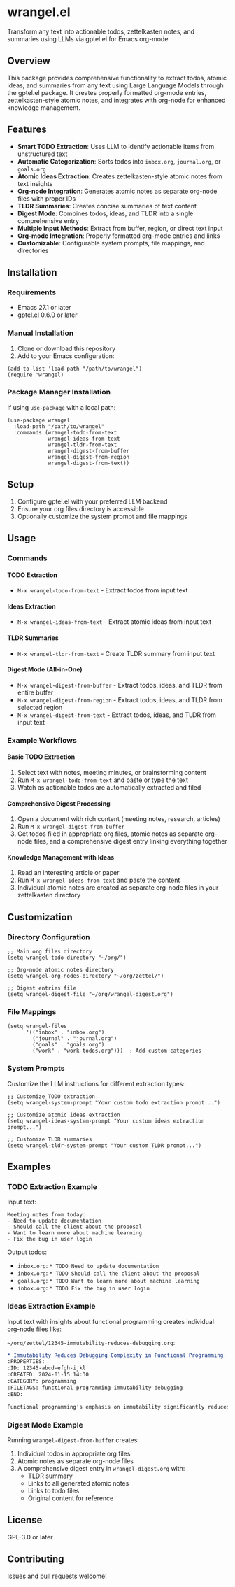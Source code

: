 # wrangel.el

Transform any text into actionable todos, zettelkasten notes, and summaries using LLMs via gptel.el for Emacs org-mode.

## Overview

This package provides comprehensive functionality to extract todos, atomic ideas, and summaries from any text using Large Language Models through the gptel.el package. It creates properly formatted org-mode entries, zettelkasten-style atomic notes, and integrates with org-node for enhanced knowledge management.

## Features

- **Smart TODO Extraction**: Uses LLM to identify actionable items from unstructured text
- **Automatic Categorization**: Sorts todos into `inbox.org`, `journal.org`, or `goals.org`
- **Atomic Ideas Extraction**: Creates zettelkasten-style atomic notes from text insights
- **Org-node Integration**: Generates atomic notes as separate org-node files with proper IDs
- **TLDR Summaries**: Creates concise summaries of text content
- **Digest Mode**: Combines todos, ideas, and TLDR into a single comprehensive entry
- **Multiple Input Methods**: Extract from buffer, region, or direct text input
- **Org-mode Integration**: Properly formatted org-mode entries and links
- **Customizable**: Configurable system prompts, file mappings, and directories

## Installation

### Requirements

- Emacs 27.1 or later
- [gptel.el](https://github.com/karthink/gptel) 0.6.0 or later

### Manual Installation

1. Clone or download this repository
2. Add to your Emacs configuration:

```elisp
(add-to-list 'load-path "/path/to/wrangel")
(require 'wrangel)
```

### Package Manager Installation

If using `use-package` with a local path:

```elisp
(use-package wrangel
  :load-path "/path/to/wrangel"
  :commands (wrangel-todo-from-text
             wrangel-ideas-from-text
             wrangel-tldr-from-text
             wrangel-digest-from-buffer
             wrangel-digest-from-region
             wrangel-digest-from-text))
```

## Setup

1. Configure gptel.el with your preferred LLM backend
2. Ensure your org files directory is accessible
3. Optionally customize the system prompt and file mappings

## Usage

### Commands

#### TODO Extraction
- `M-x wrangel-todo-from-text` - Extract todos from input text

#### Ideas Extraction
- `M-x wrangel-ideas-from-text` - Extract atomic ideas from input text

#### TLDR Summaries
- `M-x wrangel-tldr-from-text` - Create TLDR summary from input text

#### Digest Mode (All-in-One)
- `M-x wrangel-digest-from-buffer` - Extract todos, ideas, and TLDR from entire buffer
- `M-x wrangel-digest-from-region` - Extract todos, ideas, and TLDR from selected region
- `M-x wrangel-digest-from-text` - Extract todos, ideas, and TLDR from input text

### Example Workflows

#### Basic TODO Extraction
1. Select text with notes, meeting minutes, or brainstorming content
2. Run `M-x wrangel-todo-from-text` and paste or type the text
3. Watch as actionable todos are automatically extracted and filed

#### Comprehensive Digest Processing
1. Open a document with rich content (meeting notes, research, articles)
2. Run `M-x wrangel-digest-from-buffer`
3. Get todos filed in appropriate org files, atomic notes as separate org-node files, and a comprehensive digest entry linking everything together

#### Knowledge Management with Ideas
1. Read an interesting article or paper
2. Run `M-x wrangel-ideas-from-text` and paste the content
3. Individual atomic notes are created as separate org-node files in your zettelkasten directory

## Customization

### Directory Configuration

```elisp
;; Main org files directory
(setq wrangel-todo-directory "~/org/")

;; Org-node atomic notes directory  
(setq wrangel-org-nodes-directory "~/org/zettel/")

;; Digest entries file
(setq wrangel-digest-file "~/org/wrangel-digest.org")
```

### File Mappings

```elisp
(setq wrangel-files
      '(("inbox" . "inbox.org")
        ("journal" . "journal.org") 
        ("goals" . "goals.org")
        ("work" . "work-todos.org")))  ; Add custom categories
```

### System Prompts

Customize the LLM instructions for different extraction types:

```elisp
;; Customize TODO extraction
(setq wrangel-system-prompt "Your custom todo extraction prompt...")

;; Customize atomic ideas extraction
(setq wrangel-ideas-system-prompt "Your custom ideas extraction prompt...")

;; Customize TLDR summaries
(setq wrangel-tldr-system-prompt "Your custom TLDR prompt...")
```

## Examples

### TODO Extraction Example

Input text:
```
Meeting notes from today:
- Need to update documentation
- Should call the client about the proposal
- Want to learn more about machine learning
- Fix the bug in user login
```

Output todos:
- `inbox.org`: `* TODO Need to update documentation`
- `inbox.org`: `* TODO Should call the client about the proposal`  
- `goals.org`: `* TODO Want to learn more about machine learning`
- `inbox.org`: `* TODO Fix the bug in user login`

### Ideas Extraction Example

Input text with insights about functional programming creates individual org-node files like:

`~/org/zettel/12345-immutability-reduces-debugging.org`:
```org
* Immutability Reduces Debugging Complexity in Functional Programming
:PROPERTIES:
:ID: 12345-abcd-efgh-ijkl
:CREATED: 2024-01-15 14:30
:CATEGORY: programming
:FILETAGS: functional-programming immutability debugging
:END:

Functional programming's emphasis on immutability significantly reduces debugging complexity...
```

### Digest Mode Example

Running `wrangel-digest-from-buffer` creates:
1. Individual todos in appropriate org files
2. Atomic notes as separate org-node files  
3. A comprehensive digest entry in `wrangel-digest.org` with:
   - TLDR summary
   - Links to all generated atomic notes
   - Links to todo files
   - Original content for reference

## License

GPL-3.0 or later

## Contributing

Issues and pull requests welcome!